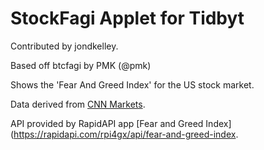 # StockFagi Applet for Tidbyt

Contributed by jondkelley.

Based off btcfagi by PMK (@pmk)

Shows the 'Fear And Greed Index' for the US stock market.

Data derived from [CNN Markets](https://www.cnn.com/markets/fear-and-greed).

API provided by RapidAPI app [Fear and Greed Index](https://rapidapi.com/rpi4gx/api/fear-and-greed-index.
